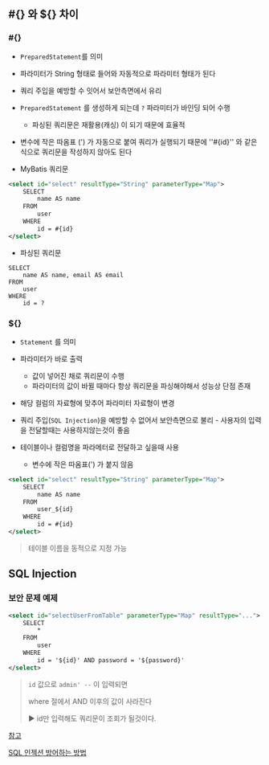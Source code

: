 ## #{} 와 ${} 차이

### #{}

- `PreparedStatement`를 의미

- 파라미터가 String 형태로 들어와 자동적으로 파라미터 형태가 된다

- 쿼리 주입을 예방할 수 잇어서 보안측면에서 유리

- `PreparedStatement` 를 생성하게 되는데 `?`  파라미터가 바인딩 되어 수행
  - 파싱된 쿼리문은 재활용(캐싱) 이 되기 때문에 효율적
- 변수에 작은 따옴표 (') 가 자동으로 붙여 쿼리가 실행되기 때문에 ''#{id}'' 와 같은식으로 쿼리문을 작성하지 않아도 된다



- MyBatis 쿼리문

~~~xml
<select id="select" resultType="String" parameterType="Map">
    SELECT
        name AS name
    FROM
        user
    WHERE
        id = #{id}
</select>
~~~

- 파싱된 쿼리문

~~~mysql
SELECT
    name AS name, email AS email
FROM
    user
WHERE
    id = ?
~~~



### ${}

- `Statement` 를 의미
- 파라미터가 바로 출력
  - 값이 넣어진 채로 쿼리문이 수행
  - 파라미터의 값이 바뀔 때마다 항상 쿼리문을 파싱해야해서 성능상 단점 존재

- 해당 컬럼의 자료형에 맞추어 파라미터 자료형이 변경

- 쿼리 주입(`SQL Injection`)을 예방할 수 없어서 보안측면으로 불리 - 사용자의 입력을 전달할때는 사용하지않는것이 좋음

- 테이블이나 컬럼명을 파라메터로 전달하고 싶을때 사용
  - 변수에 작은 따옴표(') 가 붙지 않음



~~~xml
<select id="select" resultType="String" parameterType="Map">
    SELECT
        name AS name
    FROM
        user_${id}
    WHERE
        id = #{id}
</select>
~~~

> 테이블 이름을 동적으로 지정 가능



## SQL Injection

### 보안 문제 예제

~~~xml
<select id="selectUserFromTable" parameterType="Map" resultType="...">
    SELECT
        *
    FROM
        user
    WHERE
        id = '${id}' AND password = '${password}'
</select>
~~~

> `id` 값으로 `admin' --` 이 입력되면
>
> where 절에서 AND 이후의 값이 사라진다
>
> ▶ id만 입력해도 쿼리문이 조회가 될것이다.



[참고](https://madplay.github.io/post/difference-between-dollar-sign-and-sharp-sign-in-mybatis)

[SQL 인젝션 방어하는 방법](https://rh-cp.tistory.com/70)


